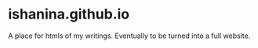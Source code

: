 # ishanina.github.io
A place for htmls of my writings. Eventually to be turned into a full website.
